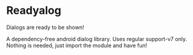 # Readyalog
Dialogs are ready to be shown! 

A dependency-free android dialog library. Uses regular support-v7 only.
Nothing is needed, just import the module and have fun!
